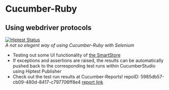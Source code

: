 # Cucumber-Ruby
## Using webdriver protocols 
[![Hiptest Status](https://studio.cucumber.io/badges/folder/1344442)](https://studio.cucumber.io/projects/183950/test-plan/folders/1344442)
<br>
*A not so elegent way of using Cucumber-Ruby with Selenium*
<br>
* Testing out some UI functionality of [the SmartStore](https://community.smartbear.com/t5/TestComplete-Community/ct-p/TestComplete_forum)
* If exceptions and assertions are raised, the results can be automatically pushed back to the corresponding test runs within CucumberStudio using Hiptest Publisher
* Check out the test run results at Cucumber-Reports! repoID: 5985db57-cb09-480d-8417-c797706ff8e4 [report link](https://reports.cucumber.io/)